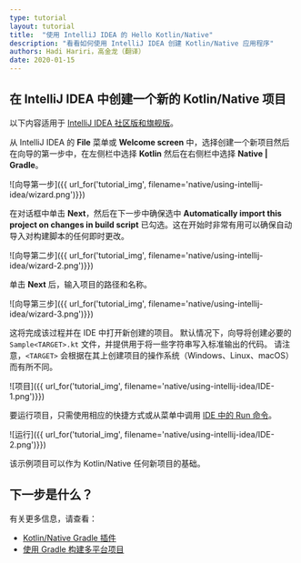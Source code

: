 ```yaml
---
type: tutorial
layout: tutorial
title:  "使用 IntelliJ IDEA 的 Hello Kotlin/Native"
description: "看看如何使用 IntelliJ IDEA 创建 Kotlin/Native 应用程序"
authors: Hadi Hariri，高金龙（翻译）
date: 2020-01-15
---
```


<!--- To become a How-To. Need to change type to new "HowTo" --->


## 在 IntelliJ IDEA 中创建一个新的 Kotlin/Native 项目

以下内容适用于 [IntelliJ IDEA 社区版和旗舰版](https://www.jetbrains.com/idea)。


从 IntelliJ IDEA 的 **File** 菜单或 **Welcome screen** 中，选择创建一个新项目然后在向导的第一步中，在左侧栏中<!--
-->选择 **Kotlin** 然后在右侧栏中选择 **Native | Gradle**。

![向导第一步]({{ url_for('tutorial_img', filename='native/using-intellij-idea/wizard.png')}})

在对话框中单击 **Next**，然后在下一步中确保选中 **Automatically import this project on changes in build script** 已勾选。这在开始时非常有用<!--
-->可以确保自动导入对构建脚本的任何即时更改。

![向导第二步]({{ url_for('tutorial_img', filename='native/using-intellij-idea/wizard-2.png')}})

单击 **Next** 后，输入项目的路径和名称。

![向导第三步]({{ url_for('tutorial_img', filename='native/using-intellij-idea/wizard-3.png')}})

这将完成该过程并在 IDE 中打开新创建的项目。 默认情况下，向导将创建必要的
`Sample<TARGET>.kt` 文件，并提供用于将一些字符串写入标准输出的代码。 请注意，`<TARGET>` 会根据在其上创建项目<!--
-->的操作系统（Windows、Linux、macOS）而有所不同。

![项目]({{ url_for('tutorial_img', filename='native/using-intellij-idea/IDE-1.png')}})

要运行项目，只需使用相应的快捷方式或从菜单中调用 [IDE 中的 Run 命令](https://www.jetbrains.com/help/idea/running-applications.html)。

![运行]({{ url_for('tutorial_img', filename='native/using-intellij-idea/IDE-2.png')}})

该示例项目可以作为 Kotlin/Native 任何新项目的基础。

## 下一步是什么？

有关更多信息，请查看：

* [Kotlin/Native Gradle 插件](/docs/reference/native/gradle_plugin.html)
* [使用 Gradle 构建多平台项目](/docs/reference/building-mpp-with-gradle.html)

